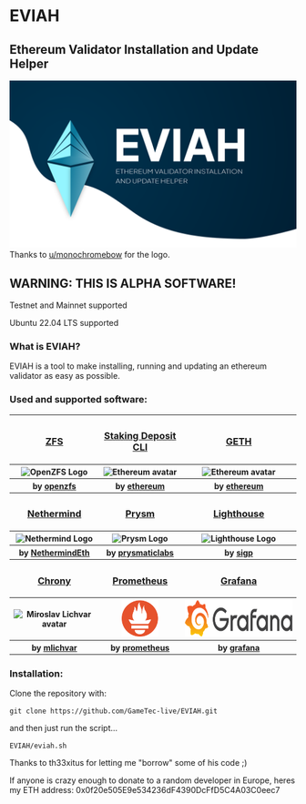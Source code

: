 # EVIAH
## Ethereum Validator Installation and Update Helper
![image info](./logo.png)
Thanks to [u/monochromebow](https://www.reddit.com/user/monochromebow) for the logo.
## WARNING: THIS IS ALPHA SOFTWARE!
Testnet and Mainnet supported

Ubuntu 22.04 LTS supported

### What is EVIAH?
EVIAH is a tool to make installing, running and updating an ethereum validator as easy as possible. 
### Used and supported software:
<table>
<tr>
<th><h3><a href="https://github.com/openzfs/zfs">ZFS</a></h3></th>
<th><h3><a href="https://github.com/ethereum/staking-deposit-cli">Staking Deposit CLI</a></h3></th>
<th><h3><a href="https://github.com/ethereum/go-ethereum">GETH</a></h3></th>
</tr>
<tr>
<th><img src="https://github.com/openzfs/openzfs-docs/raw/master/docs/_static/img/logo/320px-Open-ZFS-Secondary-Logo-Colour-halfsize.png" alt="OpenZFS Logo" height="64"></th>
<th><img src="https://avatars.githubusercontent.com/u/6250754?s=200&v=4" alt="Ethereum avatar" height="64"></th>
<th><img src="https://avatars.githubusercontent.com/u/6250754?s=200&v=4" alt="Ethereum avatar" height="64"></th>
</tr>
<tr>
<th>by <a href="https://github.com/openzfs">openzfs</a></th>
<th>by <a href="https://github.com/ethereum">ethereum</a></th>
<th>by <a href="https://github.com/ethereum">ethereum</a></th>
</tr>
<tr>
<th><h3><a href="https://github.com/NethermindEth/nethermind">Nethermind</a></h3></th>
<th><h3><a href="https://github.com/prysmaticlabs/prysm">Prysm</a></h3></th>
<th><h3><a href="https://github.com/sigp/lighthouse">Lighthouse</a></h3></th>
</tr>
<tr>
<th><img src="https://user-images.githubusercontent.com/337518/184757473-5d70ac41-4afd-42f6-ab7b-5338ae09b2fb.png" alt="Nethermind Logo" height="64"></th>
<th><img src="https://raw.githubusercontent.com/prysmaticlabs/documentation/master/website/static/img/Prysm.svg" alt="Prysm Logo" height="64"></th>
<th><img src="https://i.postimg.cc/hjdTGKPd/photo-2020-10-23-09-52-16.jpg" alt="Lighthouse Logo" height="64"></th>
</tr>
<tr>
<th>by <a href="https://github.com/NethermindEth">NethermindEth</a></th>
<th>by <a href="https://github.com/prysmaticlabs">prysmaticlabs</a></th>
<th>by <a href="https://github.com/sigp">sigp</a></th>
</tr>
<th><h3><a href="https://github.com/mlichvar/chrony">Chrony</a></h3></th>
<th><h3><a href="https://github.com/prometheus/prometheus">Prometheus</a></h3></th>
<th><h3><a href="https://github.com/grafana/grafana">Grafana</a></h3></th>
<tr>
</tr>
<tr>
<th><img src="https://avatars.githubusercontent.com/u/2973047?v=4" alt="Miroslav Lichvar avatar" height="64"></th>
<th><img src="https://raw.githubusercontent.com/prometheus/prometheus/main/documentation/images/prometheus-logo.svg" alt="Prometheus Logo" height="64"></th>
<th><img src="https://raw.githubusercontent.com/grafana/grafana/main/docs/logo-horizontal.png" alt="Grafana logo" height="64"></th>

</tr>
<tr>
<th>by <a href="https://github.com/mlichvar">mlichvar</a></th>
<th>by <a href="https://github.com/prometheus">prometheus</a></th>
<th>by <a href="https://github.com/grafana">grafana</a></th>
</tr>
</table>

### Installation:
Clone the repository with:
```shell
git clone https://github.com/GameTec-live/EVIAH.git
```
and then just run the script...
```shell
EVIAH/eviah.sh
```

Thanks to th33xitus for letting me "borrow" some of his code ;)

If anyone is crazy enough to donate to a random developer in Europe, heres my ETH address: 0x0f20e505E9e534236dF4390DcFfD5C4A03C0eec7
